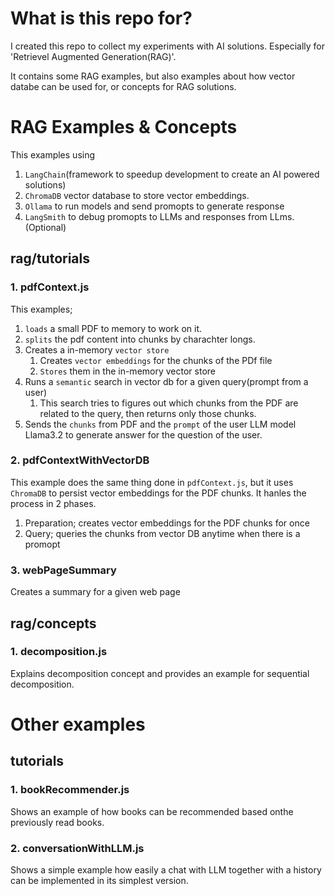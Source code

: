 # What is this repo for?

I created this repo to collect my experiments with AI solutions. Especially for 'Retrievel Augmented Generation(RAG)'.

It contains some RAG examples, but also examples about how vector databe can be used for, or concepts for RAG solutions.

# RAG Examples & Concepts

This examples using 

1. `LangChain`(framework to speedup development to create an AI powered solutions)
2. `ChromaDB` vector database to store vector embeddings.
3. `Ollama` to run models and send promopts to generate response
4. `LangSmith` to debug promopts to LLMs and responses from LLms. (Optional)


## rag/tutorials

### 1. pdfContext.js

This examples; 
1. `loads` a small PDF to memory to work on it. 
2. `splits` the pdf content into chunks by charachter longs. 
3. Creates a in-memory `vector store`
    1. Creates `vector embeddings` for the chunks of the PDf file
    2. `Stores` them in the in-memory vector store
4. Runs a `semantic` search in vector db for a given query(prompt from a user)
    1. This search tries to figures out which chunks from the PDF are related to the query, then returns only those chunks.
5. Sends the `chunks` from PDF and the `prompt` of the user LLM model Llama3.2 to generate answer for the question of the user.


### 2. pdfContextWithVectorDB

This example does the same thing done in `pdfContext.js`, but it uses `ChromaDB` to persist vector embeddings for the PDF chunks. It hanles the process in 2 phases.

1. Preparation; creates vector embeddings for the PDF chunks for once
2. Query; queries the chunks from vector DB anytime when there is a promopt


### 3. webPageSummary

Creates a summary for a given web page


## rag/concepts

### 1. decomposition.js

Explains decomposition concept and provides an example for sequential decomposition.


# Other examples

## tutorials

### 1. bookRecommender.js

Shows an example of how books can be recommended based onthe previously read books.


### 2. conversationWithLLM.js

Shows a simple example how easily a chat with LLM together with a history can be implemented in its simplest version.
